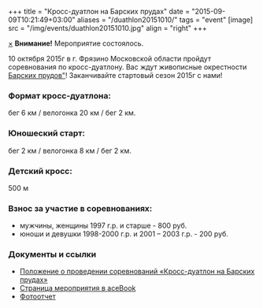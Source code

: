 +++
title = "Кросс-дуатлон на Барских прудах"
date = "2015-09-09T10:21:49+03:00"
aliases = "/duathlon20151010/"
tags = "event"
[image] 
    src = "/img/events/duathlon20151010.jpg"
    align = "right"
+++

<div class="alert alert-success fade in">
    <a href="#" class="close" data-dismiss="alert">&times;</a>
    <strong>Внимание!</strong> Мероприятие состоялось.
</div>

10 октября 2015г в г. Фрязино Московской области пройдут соревнования по кросс-дуатлону. Вас ждут живописные окрестности <a href="https://maps.yandex.ru/-/CVghqFkP" target="_blank">Барских прудов"</a>! Заканчивайте стартовый сезон 2015г с нами!

### Формат кросс-дуатлона:

бег 6 км / велогонка 20 км / бег 2 км.

### Юношеский старт:

бег 2 км / велогонка 8 км / бег 2 км.

### Детский кросс:

500 м

### Взнос за участие в соревнованиях:

* мужчины, женщины 1997 г.р. и старше - 800 руб.
* юноши и девушки 1998-2000 г.р. и 2001 – 2003 г.р. - 200 руб.

### Документы и ссылки

* [Положение о проведении соревнований «Кросс-дуатлон на Барских прудах»](regulation)
* <a href="https://www.facebook.com/events/906899879364216/" target="_blank">Страница мероприятия в <i class="fa fa-facebook" style="font-size: large"></i>aceBook</a>
* <a href="https://www.facebook.com/media/set/?set=a.506405936193830.1073741832.495420003959090&type=1&l=d1b43de21f" target="_blank">Фотоотчет</a>